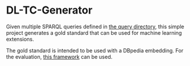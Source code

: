 # DL-TC-Generator
Given multiple SPARQL queries defined in [the query directory](/src/main/resources/queries), this simple project
generates a gold standard that can be used for machine learning extensions.

The gold standard is intended to be used with a DBpedia embedding.
For the evaluation, [this framework](https://github.com/janothan/dl-evaluation-framework) can be used.

